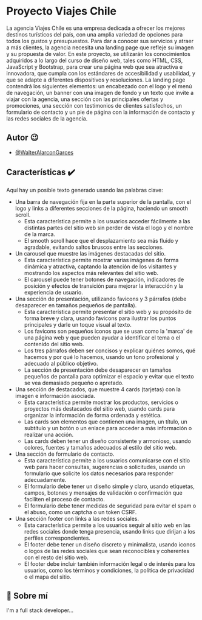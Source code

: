 
# Proyecto Viajes Chile

La agencia Viajes Chile es una empresa dedicada a ofrecer los mejores destinos turísticos del país, con una amplia variedad de opciones para todos los gustos y presupuestos. Para dar a conocer sus servicios y atraer a más clientes, la agencia necesita una landing page que refleje su imagen y su propuesta de valor. En este proyecto, se utilizarán los conocimientos adquiridos a lo largo del curso de diseño web, tales como HTML, CSS, JavaScript y Bootstrap, para crear una página web que sea atractiva e innovadora, que cumpla con los estándares de accesibilidad y usabilidad, y que se adapte a diferentes dispositivos y resoluciones. La landing page contendrá los siguientes elementos: un encabezado con el logo y el menú de navegación, un banner con una imagen de fondo y un texto que invite a viajar con la agencia, una sección con las principales ofertas y promociones, una sección con testimonios de clientes satisfechos, un formulario de contacto y un pie de página con la información de contacto y las redes sociales de la agencia.


## Autor 😉

- [@WalterAlarconGarces](https://github.com/WalterAlarconGarces)


## Características ✔️

Aquí hay un posible texto generado usando las palabras clave:

- Una barra de navegación fija en la parte superior de la pantalla, con el logo y links a diferentes secciones de la página, haciendo un smooth scroll.
  - Esta característica permite a los usuarios acceder fácilmente a las distintas partes del sitio web sin perder de vista el logo y el nombre de la marca.
  - El smooth scroll hace que el desplazamiento sea más fluido y agradable, evitando saltos bruscos entre las secciones.
- Un carousel que muestre las imágenes destacadas del sitio.
  - Esta característica permite mostrar varias imágenes de forma dinámica y atractiva, captando la atención de los visitantes y mostrando los aspectos más relevantes del sitio web.
  - El carousel puede tener botones de navegación, indicadores de posición y efectos de transición para mejorar la interacción y la experiencia de usuario.
- Una sección de presentación, utilizando favicons y 3 párrafos (debe desaparecer en tamaños pequeños de pantalla).
  - Esta característica permite presentar el sitio web y su propósito de forma breve y clara, usando favicons para ilustrar los puntos principales y darle un toque visual al texto.
  - Los favicons son pequeños iconos que se usan como la 'marca' de una página web y que pueden ayudar a identificar el tema o el contenido del sitio web.
  - Los tres párrafos deben ser concisos y explicar quiénes somos, qué hacemos y por qué lo hacemos, usando un tono profesional y adecuado al público objetivo.
  - La sección de presentación debe desaparecer en tamaños pequeños de pantalla para optimizar el espacio y evitar que el texto se vea demasiado pequeño o apretado.
- Una sección de destacados, que muestre 4 cards (tarjetas) con la imagen e información asociada.
  - Esta característica permite mostrar los productos, servicios o proyectos más destacados del sitio web, usando cards para organizar la información de forma ordenada y estética.
  - Las cards son elementos que contienen una imagen, un título, un subtítulo y un botón o un enlace para acceder a más información o realizar una acción.
  - Las cards deben tener un diseño consistente y armonioso, usando colores, fuentes y tamaños adecuados al estilo del sitio web.
- Una sección de formulario de contacto.
  - Esta característica permite a los usuarios comunicarse con el sitio web para hacer consultas, sugerencias o solicitudes, usando un formulario que solicite los datos necesarios para responder adecuadamente.
  - El formulario debe tener un diseño simple y claro, usando etiquetas, campos, botones y mensajes de validación o confirmación que faciliten el proceso de contacto.
  - El formulario debe tener medidas de seguridad para evitar el spam o el abuso, como un captcha o un token CSRF.
- Una sección footer con links a las redes sociales.
  - Esta característica permite a los usuarios seguir al sitio web en las redes sociales donde tenga presencia, usando links que dirijan a los perfiles correspondientes.
  - El footer debe tener un diseño discreto y minimalista, usando iconos o logos de las redes sociales que sean reconocibles y coherentes con el resto del sitio web.
  - El footer debe incluir también información legal o de interés para los usuarios, como los términos y condiciones, la política de privacidad o el mapa del sitio.


## 🚀 Sobre mí
I'm a full stack developer...

